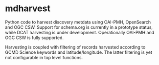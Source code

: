 # mdharvest

Python code to harvest discovery metdata using OAI-PMH, OpenSearch and OGC CSW. 
Support for schema.org is currently in a prototype status, while DCAT harvesting is under development.
Operationally OAI-PMH and OGC CSW is fully supported.

Harvesting is coupled with filtering of records harvested according to GCMD Science keywords and latitude/longitude. 
The latter filtering is yet not configurable in top level functions.
